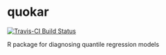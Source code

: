 # quokar
[![Travis-CI Build Status](https://travis-ci.org/wenjingwang/quokar.svg?branch=master)](https://travis-ci.org/wenjingwang/quokar)

R package for diagnosing quantile regression models
